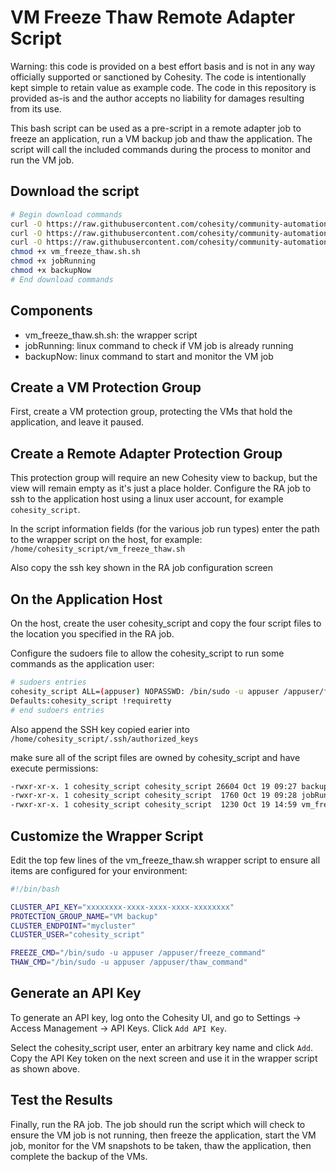 # VM Freeze Thaw Remote Adapter Script

Warning: this code is provided on a best effort basis and is not in any way officially supported or sanctioned by Cohesity. The code is intentionally kept simple to retain value as example code. The code in this repository is provided as-is and the author accepts no liability for damages resulting from its use.

This bash script can be used as a pre-script in a remote adapter job to freeze an application, run a VM backup job and thaw the application. The script will call the included commands during the process to monitor and run the VM job.

## Download the script

```bash
# Begin download commands
curl -O https://raw.githubusercontent.com/cohesity/community-automation-samples/main/remoteAdapter/vm_freeze_thaw/vm_freeze_thaw.sh
curl -O https://raw.githubusercontent.com/cohesity/community-automation-samples/main/linux/jobRunning/jobRunning
curl -O https://raw.githubusercontent.com/cohesity/community-automation-samples/main/linux/backupNow/backupNow
chmod +x vm_freeze_thaw.sh.sh
chmod +x jobRunning
chmod +x backupNow
# End download commands
```

## Components

* vm_freeze_thaw.sh.sh: the wrapper script
* jobRunning: linux command to check if VM job is already running
* backupNow: linux command to start and monitor the VM job

## Create a VM Protection Group

First, create a VM protection group, protecting the VMs that hold the application, and leave it paused.

## Create a Remote Adapter Protection Group

This protection group will require an new Cohesity view to backup, but the view will remain empty as it's just a place holder. Configure the RA job to ssh to the application host using a linux user account, for example `cohesity_script`.

In the script information fields (for the various job run types) enter the path to the wrapper script on the host, for example: `/home/cohesity_script/vm_freeze_thaw.sh`

Also copy the ssh key shown in the RA job configuration screen

## On the Application Host

On the host, create the user cohesity_script and copy the four script files to the location you specified in the RA job.

Configure the sudoers file to allow the cohesity_script to run some commands as the application user:

```bash
# sudoers entries
cohesity_script ALL=(appuser) NOPASSWD: /bin/sudo -u appuser /appuser/freeze_command, /bin/sudo -u appuser /appuser/thaw_command
Defaults:cohesity_script !requiretty
# end sudoers entries
```

Also append the SSH key copied earier into `/home/cohesity_script/.ssh/authorized_keys`

make sure all of the script files are owned by cohesity_script and have execute permissions:

```bash
-rwxr-xr-x. 1 cohesity_script cohesity_script 26604 Oct 19 09:27 backupNow
-rwxr-xr-x. 1 cohesity_script cohesity_script  1760 Oct 19 09:28 jobRunning
-rwxr-xr-x. 1 cohesity_script cohesity_script  1230 Oct 19 14:59 vm_freeze_thaw.sh
```

## Customize the Wrapper Script

Edit the top few lines of the vm_freeze_thaw.sh wrapper script to ensure all items are configured for your environment:

```bash
#!/bin/bash

CLUSTER_API_KEY="xxxxxxxx-xxxx-xxxx-xxxx-xxxxxxxx"
PROTECTION_GROUP_NAME="VM backup"
CLUSTER_ENDPOINT="mycluster"
CLUSTER_USER="cohesity_script"

FREEZE_CMD="/bin/sudo -u appuser /appuser/freeze_command"
THAW_CMD="/bin/sudo -u appuser /appuser/thaw_command"
```

## Generate an API Key

To generate an API key, log onto the Cohesity UI, and go to Settings -> Access Management -> API Keys. Click `Add API Key`.

Select the cohesity_script user, enter an arbitrary key name and click `Add`. Copy the API Key token on the next screen and use it in the wrapper script as shown above.

## Test the Results

Finally, run the RA job. The job should run the script which will check to ensure the VM job is not running, then freeze the application, start the VM job, monitor for the VM snapshots to be taken, thaw the application, then complete the backup of the VMs.
